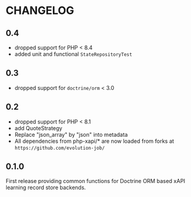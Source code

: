 CHANGELOG
=========

0.4
-----

* dropped support for PHP < 8.4
* added unit and functional `StateRepositoryTest`

0.3
-----

* dropped support for `doctrine/orm` < 3.0

0.2
-----

* dropped support for PHP < 8.1
* add QuoteStrategy
* Replace "json_array" by "json" into metadata 
* All dependencies from php-xapi/* are now loaded from forks at `https://github.com/evolution-job/`

0.1.0
-----

First release providing common functions for Doctrine ORM based xAPI learning
record store backends.
